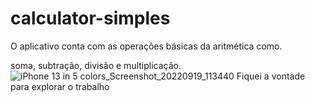 # calculator-simples

O aplicativo conta com as operações básicas da aritmética como.

soma, subtração, divisão e multiplicação.
![iPhone 13 in 5 colors_Screenshot_20220919_113440](https://user-images.githubusercontent.com/72363971/192602252-fc126b12-6963-48ad-a8f1-afbe8c88d21d.png)
Fiquei a vontade para explorar o trabalho
